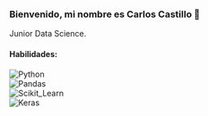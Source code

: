 ### Bienvenido, mi nombre es Carlos Castillo 👋

Junior Data Science.

#### Habilidades:
![Python](https://img.shields.io/badge/Python-0077B5?style=for-the-badge&logo=python&logoColor=white&labelColor=101010)</br>
![Pandas](https://img.shields.io/badge/Pandas-1F3A63?style=for-the-badge&logo=pandas&logoColor=white&labelColor=101010)</br>
![Scikit_Learn](https://img.shields.io/badge/Scikit_Learn-FFC300?style=for-the-badge&logo=scikitlearn&logoColor=white&labelColor=101010)</br>
![Keras](https://img.shields.io/badge/Keras-F1401A?style=for-the-badge&logo=keras&logoColor=white&labelColor=101010)</br>
